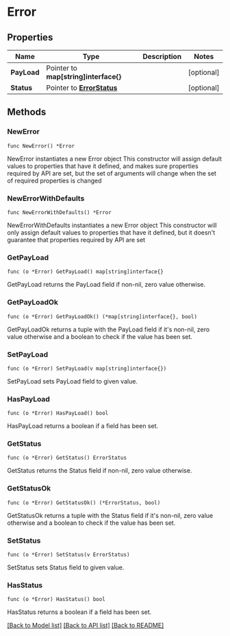 # Error

## Properties

Name | Type | Description | Notes
------------ | ------------- | ------------- | -------------
**PayLoad** | Pointer to **map[string]interface{}** |  | [optional] 
**Status** | Pointer to [**ErrorStatus**](ErrorStatus.md) |  | [optional] 

## Methods

### NewError

`func NewError() *Error`

NewError instantiates a new Error object
This constructor will assign default values to properties that have it defined,
and makes sure properties required by API are set, but the set of arguments
will change when the set of required properties is changed

### NewErrorWithDefaults

`func NewErrorWithDefaults() *Error`

NewErrorWithDefaults instantiates a new Error object
This constructor will only assign default values to properties that have it defined,
but it doesn't guarantee that properties required by API are set

### GetPayLoad

`func (o *Error) GetPayLoad() map[string]interface{}`

GetPayLoad returns the PayLoad field if non-nil, zero value otherwise.

### GetPayLoadOk

`func (o *Error) GetPayLoadOk() (*map[string]interface{}, bool)`

GetPayLoadOk returns a tuple with the PayLoad field if it's non-nil, zero value otherwise
and a boolean to check if the value has been set.

### SetPayLoad

`func (o *Error) SetPayLoad(v map[string]interface{})`

SetPayLoad sets PayLoad field to given value.

### HasPayLoad

`func (o *Error) HasPayLoad() bool`

HasPayLoad returns a boolean if a field has been set.

### GetStatus

`func (o *Error) GetStatus() ErrorStatus`

GetStatus returns the Status field if non-nil, zero value otherwise.

### GetStatusOk

`func (o *Error) GetStatusOk() (*ErrorStatus, bool)`

GetStatusOk returns a tuple with the Status field if it's non-nil, zero value otherwise
and a boolean to check if the value has been set.

### SetStatus

`func (o *Error) SetStatus(v ErrorStatus)`

SetStatus sets Status field to given value.

### HasStatus

`func (o *Error) HasStatus() bool`

HasStatus returns a boolean if a field has been set.


[[Back to Model list]](../README.md#documentation-for-models) [[Back to API list]](../README.md#documentation-for-api-endpoints) [[Back to README]](../README.md)


